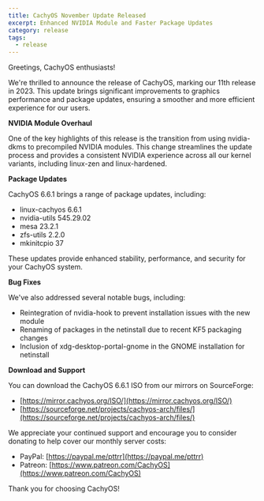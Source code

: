 ```yaml
---
title: CachyOS November Update Released
excerpt: Enhanced NVIDIA Module and Faster Package Updates
category: release
tags:
  - release
---
```


Greetings, CachyOS enthusiasts!

We're thrilled to announce the release of CachyOS, marking our 11th release in 2023. This update brings significant improvements to graphics performance and package updates, ensuring a smoother and more efficient experience for our users.

**NVIDIA Module Overhaul**

One of the key highlights of this release is the transition from using nvidia-dkms to precompiled NVIDIA modules. This change streamlines the update process and provides a consistent NVIDIA experience across all our kernel variants, including linux-zen and linux-hardened.

**Package Updates**

CachyOS 6.6.1 brings a range of package updates, including:

- linux-cachyos 6.6.1
- nvidia-utils 545.29.02
- mesa 23.2.1
- zfs-utils 2.2.0
- mkinitcpio 37

These updates provide enhanced stability, performance, and security for your CachyOS system.

**Bug Fixes**

We've also addressed several notable bugs, including:

- Reintegration of nvidia-hook to prevent installation issues with the new module
- Renaming of packages in the netinstall due to recent KF5 packaging changes
- Inclusion of xdg-desktop-portal-gnome in the GNOME installation for netinstall

**Download and Support**

You can download the CachyOS 6.6.1 ISO from our mirrors on SourceForge:

- [https://mirror.cachyos.org/ISO/](https://mirror.cachyos.org/ISO/)
- [https://sourceforge.net/projects/cachyos-arch/files/](https://sourceforge.net/projects/cachyos-arch/files/)

We appreciate your continued support and encourage you to consider donating to help cover our monthly server costs:

- PayPal: [https://paypal.me/pttrr](https://paypal.me/pttrr)
- Patreon: [https://www.patreon.com/CachyOS](https://www.patreon.com/CachyOS)

Thank you for choosing CachyOS!
